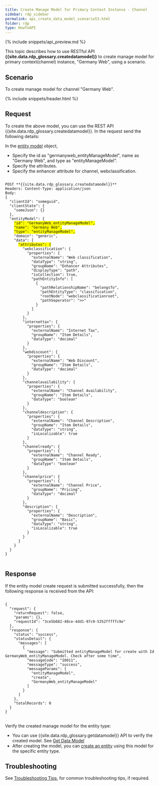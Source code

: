 ```yaml
---
title: Create Manage Model for Primary Context Instance - Channel
sidebar: rdp_sidebar
permalink: api_create_data_model_scenario53.html
folder: rdp
type: HowToAPI
---
```


{% include snippets/api_preview.md %}

This topic describes how to use RESTful API **{{site.data.rdp_glossary.createdatamodel}}** to create manage model for primary context(channel) instance, "Germany Web", using a scenario.

## Scenario

To create manage model for channel "Germany Web".

{% include snippets/header.html %}

## Request

To create the above model, you can use the REST API {{site.data.rdp_glossary.createdatamodel}}. In the request send the following details:
  
In the [entity model](api_manage_model.html) object, 
* Specify the id as "germanyweb_entityManageModel", name as "Germany Web", and type as "entityManageModel". 
* Specify the attributes.
* Specify the enhancer attribute for channel, webclassification.

<pre>
<code>
POST **{{site.data.rdp_glossary.createdatamodel}}**
Headers: Content-Type: application/json
Body:
{
  "clientId": "someguid",
  "clientState": {
    "someJson": {}
  },
  "entityModel": {
    <span style="background-color: #FFFF00">"id": "GermanyWeb_entityManageModel",</span>
    <span style="background-color: #FFFF00">"name": "Germany Web",</span>
    <span style="background-color: #FFFF00">"type": "entityManageModel",</span>
    "domain": "generic",
    "data": {
      <span style="background-color: #FFFF00">"attributes": {</span>
        "webclassification": {
          "properties": {
            "externalName": "Web classification",
            "dataType": "string",
            "groupName": "Enhancer Attributes",
            "displayType": "path",
            "isCollection": true,
            "pathEntityInfo": [
              {
                "pathRelationshipName": "belongsTo",
                "pathEntityType": "classification",
                "rootNode": "webclassificationroot",
                "pathSeperator": ">>"
              }
            ]
          }
        },
        "internettax": {
          "properties": {
            "externalName": "Internet Tax",
            "groupName": "Item Details",
            "dataType": "decimal"
          }
        },
        "webdiscount": {
          "properties": {
            "externalName": "Web Discount",
            "groupName": "Item Details",
            "dataType": "decimal"
          }
        },
        "channelavailability": {
          "properties": {
            "externalName": "Channel Availability",
            "groupName": "Item Details",
            "dataType": "boolean"
          }
        },
        "channeldescription": {
          "properties": {
            "externalName": "Channel Description",
            "groupName": "Item Details",
            "dataType": "string",
            "isLocalizable": true
          }
        },
        "channelready": {
          "properties": {
            "externalName": "Channel Ready",
            "groupName": "Item Details",
            "dataType": "boolean"
          }
        },
        "channelprice": {
          "properties": {
            "externalName": "Channel Price",
            "groupName": "Pricing",
            "dataType": "decimal"
          }
        },
        "description": {
          "properties": {
            "externalName": "Description",
            "groupName": "Basic",
            "dataType": "string",
            "isLocalizable": true
          }
        }
      }
    }
  }
}
</code>
</pre>

## Response

If the entity model create request is submitted successfully, then the following response is received from the API:

<pre>
<code>
{
  "request": {
    "returnRequest": false,
    "params": {},
    "requestId": "3ce5b682-48ce-4dd1-97c9-5352fffffc9e"
  },
  "response": {
    "status": "success",
    "statusDetail": {
      "messages": [
        {
          "message": "Submitted entityManageModel for create with Id GermanyWeb_entityManageModel. Check after some time",
          "messageCode": "I0011",
          "messageType": "success",
          "messageParams": [
            "entityManageModel",
            "create",
            "GermanyWeb_entityManageModel"
          ]
        }
      ]
    },
    "totalRecords": 0
  }
}
</code>
</pre> 

Verify the created manage model for the entity type:
* You can use {{site.data.rdp_glossary.getdatamodel}} API to verify the created model. See [Get Data Model](api_get_data_model.html)
* After creating the model, you can [create an entity](api_app_create_entity.html) using this model for the specific entity type.

## Troubleshooting

See [Troubleshooting Tips](api_troubleshooting_tips.html), for common troubleshooting tips, if required.